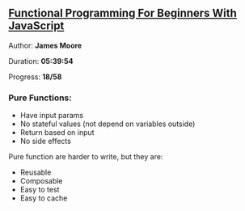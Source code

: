 ## [Functional Programming For Beginners With JavaScript](https://coursehunter.net/course/javascript-funkcionalnoe-programmirovanie-dlya-nachinayushchih)

Author: **James Moore**

Duration: **05:39:54**

Progress: **18/58**

### Pure Functions:
- Have input params
- No stateful values (not depend on variables outside)
- Return based on input
- No side effects

Pure function are harder to write, but they are:

- Reusable
- Composable
- Easy to test
- Easy to cache
